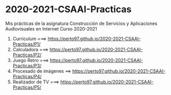 # 2020-2021-CSAAI-Practicas
Mis prácticas de la asignatura Construcción de Servicios y Aplicaciones Audiovisuales en Internet Curso 2020-2021

1. Curriculum ===> https://perto97.github.io/2020-2021-CSAAI-Practicas/P1/
2. Calculadora ===> https://perto97.github.io/2020-2021-CSAAI-Practicas/P2/
3. Juego Retro ===> https://perto97.github.io/2020-2021-CSAAI-Practicas/P3/
4. Procesado de imágenes ==> https://perto97.github.io/2020-2021-CSAAI-Practicas/P4/
5. Realizador de TV ===> https://perto97.github.io/2020-2021-CSAAI-Practicas/P5/
